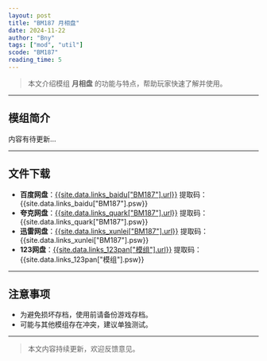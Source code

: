 ```yaml
---
layout: post
title: "BM187 月相盘"
date: 2024-11-22
author: "Bny"
tags: ["mod", "util"]
scode: "BM187"
reading_time: 5
---
```


> 本文介绍模组 **月相盘** 的功能与特点，帮助玩家快速了解并使用。

---

## 模组简介

内容有待更新...

---

## 文件下载
- **百度网盘**：[{{site.data.links_baidu["BM187"].url}}]({{site.data.links_baidu["BM187"].url}}) 提取码：{{site.data.links_baidu["BM187"].psw}}
- **夸克网盘**：[{{site.data.links_quark["BM187"].url}}]({{site.data.links_quark["BM187"].url}}) 提取码：{{site.data.links_quark["BM187"].psw}}
- **迅雷网盘**：[{{site.data.links_xunlei["BM187"].url}}]({{site.data.links_xunlei["BM187"].url}}) 提取码：{{site.data.links_xunlei["BM187"].psw}}
- **123网盘**：[{{site.data.links_123pan["模组"].url}}]({{site.data.links_123pan["模组"].url}}) 提取码：{{site.data.links_123pan["模组"].psw}}

---

## 注意事项
- 为避免损坏存档，使用前请备份游戏存档。
- 可能与其他模组存在冲突，建议单独测试。

---

> 本文内容持续更新，欢迎反馈意见。
